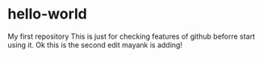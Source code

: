 # hello-world
My first repository
This is just for checking features of github beforre start using it.
Ok this is the second edit mayank is adding!
